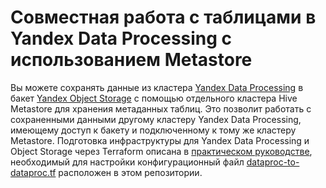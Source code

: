 # Совместная работа с таблицами в Yandex Data Processing с использованием Metastore

Вы можете сохранять данные из кластера [Yandex Data Processing](https://yandex.cloud/ru/docs/data-proc) в бакет [Yandex Object Storage](https://yandex.cloud/ru/docs/storage) с помощью отдельного кластера Hive Metastore для хранения метаданных таблиц. Это позволит работать с сохраненными данными другому кластеру Yandex Data Processing, имеющему доступ к бакету и подключенному к тому же кластеру Metastore. Подготовка инфраструктуры для Yandex Data Processing и Object Storage через Terraform описана в [практическом руководстве](https://yandex.cloud/ru/docs/data-proc/tutorials/dataproc-to-dataproc), необходимый для настройки конфигурационный файл [dataproc-to-dataproc.tf](dataproc-to-dataproc.tf) расположен в этом репозитории.
